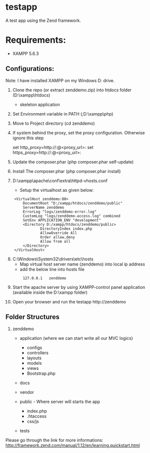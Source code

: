 # testapp
A test app using the Zend framework.

# Requirements:
* XAMPP 5.6.3


## Configurations:
Note: I have installed XAMPP on my Windows D: drive.

1.  Clone the repo (or extract zenddemo.zip) into htdocs folder (D:\xampp\htdocs)	
	- skeleton application 
	
2. Set Environment variable in PATH (;D:\xampp\php)

3. Move to Project directory (cd zenddemo)

4. If system behind the proxy, set the proxy configuration. Otherwise ignore this step
   
    set http_proxy=http://<username>:<password>@<proxy_url>:<proxy-port>
    set https_proxy=http://<username>:<password>@<proxy_url>:<proxy-port>

5. Update the composer.phar (php composer.phar self-update)

6. Install The composer.phar  (php composer.phar install)

7.  D:\xampp\apache\conf\extra\httpd-vhosts.conf
	- Setup the virtualhost as given below:
````
	<VirtualHost zenddemo:80>
		DocumentRoot "D:/xampp/htdocs/zenddemo/public"
		ServerName zenddemo
		ErrorLog "logs/zenddemo-error.log"
		CustomLog "logs/zenddemo-access.log" combined
		SetEnv APPLICATION_ENV "development"
		<Directory D:/xampp/htdocs/zenddemo/public>
				DirectoryIndex index.php
				AllowOverride All
				Order allow,deny
				Allow from all
		</Directory>
	</VirtualHost>
````
8.  C:\Windows\System32\drivers\etc\hosts
	- Map virtual host server name (zenddemo) into local ip address
	- add the below line into hosts file
````
		127.0.0.1	zenddemo
````
9.  Start the apache server by using XAMPP-control panel application (available inside the D:\xampp folder)

10.  Open your browser and run the testapp http://zenddemo


## Folder Structures
1.  zenddemo
	- application (where we can start write all our MVC logics)
		- configs
		- controllers
		- layouts
		- models
		- views
		- Bootstrap.php
	- docs
	- vendor
	- public - Where server will starts the app
		- index.php
		- .htaccess
		- css/js
 
	- tests

Please go through the link for more informations: http://framework.zend.com/manual/1.12/en/learning.quickstart.html
